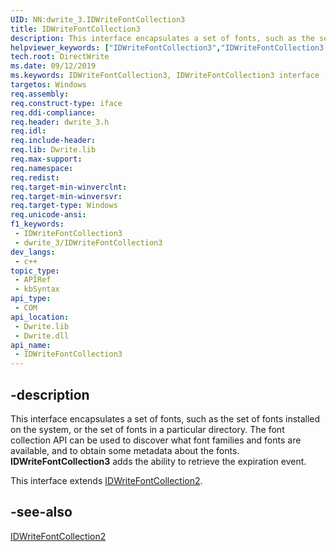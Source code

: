 ```yaml
---
UID: NN:dwrite_3.IDWriteFontCollection3
title: IDWriteFontCollection3
description: This interface encapsulates a set of fonts, such as the set of fonts installed on the system, or the set of fonts in a particular directory. The font collection API can be used to discover what font families and fonts are available, and to obtain some metadata about the fonts.
helpviewer_keywords: ["IDWriteFontCollection3","IDWriteFontCollection3 interface [Direct Write]","IDWriteFontCollection3 interface [Direct Write]","described","directwrite.idwritefontcollection3","dwrite_3/IDWriteFontCollection3"]
tech.root: DirectWrite
ms.date: 09/12/2019
ms.keywords: IDWriteFontCollection3, IDWriteFontCollection3 interface [Direct Write], IDWriteFontCollection3 interface [Direct Write],described, directwrite.idwritefontcollection3, dwrite_3/IDWriteFontCollection3
targetos: Windows
req.assembly: 
req.construct-type: iface
req.ddi-compliance: 
req.header: dwrite_3.h
req.idl: 
req.include-header: 
req.lib: Dwrite.lib
req.max-support: 
req.namespace: 
req.redist: 
req.target-min-winverclnt: 
req.target-min-winversvr: 
req.target-type: Windows
req.unicode-ansi: 
f1_keywords:
 - IDWriteFontCollection3
 - dwrite_3/IDWriteFontCollection3
dev_langs:
 - c++
topic_type:
 - APIRef
 - kbSyntax
api_type:
 - COM
api_location:
 - Dwrite.lib
 - Dwrite.dll
api_name:
 - IDWriteFontCollection3
---
```


## -description

This interface encapsulates a set of fonts, such as the set of fonts installed on the system, or the set of fonts in a particular directory. The font collection API can be used to discover what font families and fonts are available, and to obtain some metadata about the fonts. **IDWriteFontCollection3** adds the ability to retrieve the expiration event.

This interface extends [IDWriteFontCollection2](/windows/win32/api/dwrite_3/nn-dwrite_3-idwritefontcollection2).

## -see-also

[IDWriteFontCollection2](/windows/win32/api/dwrite_3/nn-dwrite_3-idwritefontcollection2)

